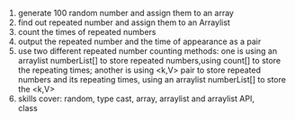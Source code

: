1. generate 100 random number and assign them to an array
2. find out repeated number and assign them to an Arraylist
3. count the times of repeated numbers
4. output the repeated number and the time of appearance as a pair
5. use two different repeated number counting methods:
   one is using an arraylist numberList[] to store repeated numbers,using count[] to store the repeating times;
   another is using <k,V> pair to store repeated numbers and its repeating times, using an arraylist numberList[] to store the <k,V>
6. skills cover:
   random,
   type cast,
   array,
   arraylist and arraylist API,    
   class